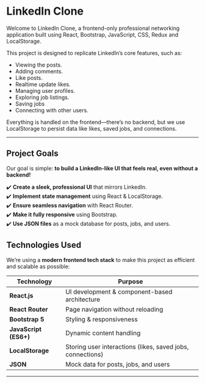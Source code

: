 # LinkedIn Clone
Welcome to LinkedIn Clone, a frontend-only professional networking application built using React, Bootstrap, JavaScript, CSS, Redux and LocalStorage.  

This project is designed to replicate LinkedIn’s core features, such as:  
- Viewing the posts.
- Adding comments.
- Like posts.
- Realtime update likes.
- Managing user profiles.  
- Exploring job listings.
- Saving jobs  
- Connecting with other users.  

Everything is handled on the frontend—there’s no backend, but we use LocalStorage to persist data like likes, saved jobs, and connections.  

---
## Project Goals  
Our goal is simple: **to build a LinkedIn-like UI that feels real, even without a backend!**  

✔️ **Create a sleek, professional UI** that mirrors LinkedIn.  
✔️ **Implement state management** using React & LocalStorage.  
✔️ **Ensure seamless navigation** with React Router.  
✔️ **Make it fully responsive** using Bootstrap.  
✔️ **Use JSON files** as a mock database for posts, jobs, and users. 

## Technologies Used  
We’re using a **modern frontend tech stack** to make this project as efficient and scalable as possible:  

| Technology | Purpose |
|------------|---------|
| **React.js** | UI development & component-based architecture |
| **React Router** | Page navigation without reloading |
| **Bootstrap 5** | Styling & responsiveness |
| **JavaScript (ES6+)** | Dynamic content handling |
| **LocalStorage** | Storing user interactions (likes, saved jobs, connections) |
| **JSON** | Mock data for posts, jobs, and users |

---
